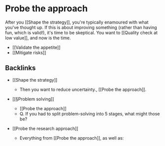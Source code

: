 # Probe the approach
After you [[Shape the strategy]], you're typically enamoured with what you've thought up. If this is about improving something (rather than having fun, which is valid!), it's time to be skeptical. You want to [[Quality check at low value]], and now is the time.

* [[Validate the appetite]]
* [[Mitigate risks]]

## Backlinks
* [[Shape the strategy]]
	* Then you want to reduce uncertainty., [[Probe the approach]].
* [[§Problem solving]]
	* [[Probe the approach]]
	* Q. If you had to split problem-solving into 5 stages, what might those be?
	
* [[Probe the research approach]]
	* Everything from [[Probe the approach]], as well as:

<!--  -->

<!-- {BearID:802D4847-469B-46BC-855C-D42FBAC66E41-31245-0000B786D06D1774} -->
